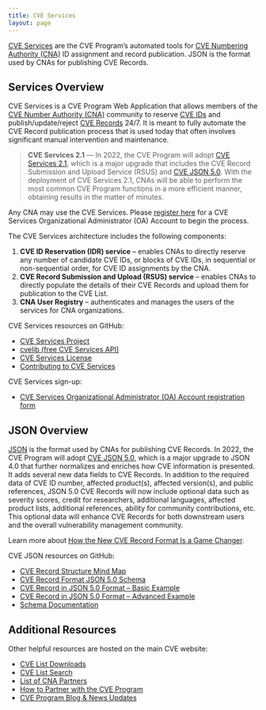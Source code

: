 ```yaml
---
title: CVE Services
layout: page
---
```


[CVE Services](https://github.com/CVEProject/cve-services) are the CVE Program’s automated tools for [CVE Numbering Authority (CNA)](https://www.cve.org/ProgramOrganization/CNAs) ID assignment and record publication. JSON is the format used by CNAs for publishing CVE Records.

## Services Overview

CVE Services is a CVE Program Web Application that allows members of the [CVE Number Authority (CNA)](https://www.cve.org/PartnerInformation/Partner#CNA) community to reserve [CVE IDs](https://www.cve.org/ResourcesSupport/Glossary?activeTerm=glossaryCVEID) and publish/update/reject [CVE Records](https://www.cve.org/ResourcesSupport/Glossary?activeTerm=glossaryRecord) 24/7. It is meant to fully automate the CVE Record publication process that is used today that often involves significant manual intervention and maintenance. 

><strong>CVE Services 2.1</strong> &mdash; In 2022, the CVE Program will adopt [CVE Services 2.1](https://github.com/CVEProject/cve-services#project), which is a major upgrade that includes the CVE Record Submission and Upload Service (RSUS) and [CVE JSON 5.0](https://cveproject.github.io/automation-cve-services#json-overview). With the deployment of CVE Services 2.1, CNAs will be able to perform the most common CVE Program functions in a more efficient manner, obtaining results in the matter of minutes. 

Any CNA may use the CVE Services. Please [register here](https://forms.monday.com/forms/03132d0646401f5d10d06c60e25444a1?r=use1) for a CVE Services Organizational Administrator (OA) Account to begin the process.

The CVE Services architecture includes the following components: 

<ol>
  <li><strong>CVE ID Reservation (IDR) service</strong> – enables CNAs to directly reserve any number of candidate CVE IDs, or blocks of CVE IDs, in sequential or non-sequential order, for CVE ID assignments by the CNA.</li>
  <li><strong>CVE Record Submission and Upload (RSUS) service</strong> – enables CNAs to directly populate the details of their CVE Records and upload them for publication to the CVE List.</li>
  <li><strong>CNA User Registry</strong> – authenticates and manages the users of the services for CNA organizations.</li>
</ol>
  
CVE Services resources on GitHub: 
  
* [CVE Services Project](https://github.com/CVEProject/cve-services#project)
* [cvelib (free CVE Services API)](https://github.com/RedHatProductSecurity/cvelib)
* [CVE Services License](https://github.com/CVEProject/cve-services/blob/dev/LICENSE)
* [Contributing to CVE Services](https://github.com/CVEProject/cve-services/blob/dev/CONTRIBUTING.md)

CVE Services sign-up: 
  
* [CVE Services Organizational Administrator (OA) Account registration form]((https://forms.monday.com/forms/03132d0646401f5d10d06c60e25444a1?r=use1))

## JSON Overview

[JSON](https://json-schema.org/) is the format used by CNAs for publishing CVE Records. In 2022, the CVE Program will adopt [CVE JSON 5.0](https://github.com/CVEProject/cve-schema/blob/master/schema/v5.0/CVE_JSON_5.0_schema.json), which is a major upgrade to JSON 4.0 that further normalizes and enriches how CVE information is presented. It adds several new data fields to CVE Records. In addition to the required data of CVE ID number, affected product(s), affected version(s), and public references, JSON 5.0 CVE Records will now include optional data such as severity scores, credit for researchers, additional languages, affected product lists, additional references, ability for community contributions, etc. This optional data will enhance CVE Records for both downstream users and the overall vulnerability management community. 

Learn more about [How the New CVE Record Format Is a Game Changer](https://www.cve.org/Media/News/item/podcast/2021/07/13/How-the-New-CVE-Record).

CVE JSON resources on GitHub: 

* [CVE Record Structure Mind Map](https://cveproject.github.io/cve-schema/schema/v5.0/docs/mindmap.html)
* [CVE Record Format JSON 5.0 Schema](https://github.com/CVEProject/cve-schema/blob/master/schema/v5.0/CVE_JSON_5.0_schema.json)
* [CVE Record in JSON 5.0 Format – Basic Example](https://github.com/cveproject/cve-schema/blob/master/schema/v5.0/docs/basic-example.json)
* [CVE Record in JSON 5.0 Format – Advanced Example](https://github.com/cveproject/cve-schema/blob/master/schema/v5.0/docs/advanced-example.json)
* [Schema Documentation](https://cveproject.github.io/cve-schema/schema/v5.0/docs/)

## Additional Resources

Other helpful resources are hosted on the main CVE website:

* [CVE List Downloads](https://www.cve.org/Downloads)
* [CVE List Search](https://www.cve.org/)
* [List of CNA Partners](https://www.cve.org/PartnerInformation/ListofPartners)
* [How to Partner with the CVE Program](https://www.cve.org/PartnerInformation/Partner#HowToBecomeAPartner)
* [CVE Program Blog & News Updates](https://www.cve.org/Media/News/AllNews)
